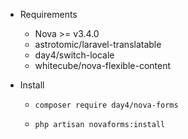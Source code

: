 * Requirements

  - Nova >= v3.4.0
  - astrotomic/laravel-translatable
  - day4/switch-locale
  - whitecube/nova-flexible-content

* Install

  - `composer require day4/nova-forms`

  - `php artisan novaforms:install`
